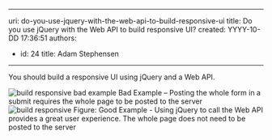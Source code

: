 

---
uri: do-you-use-jquery-with-the-web-api-to-build-responsive-ui
title: Do you use jQuery with the Web API to build responsive UI?
created: YYYY-10-DD 17:36:51
authors:
  - id: 24
    title: Adam Stephensen
---




<span class='intro'> <p>You should build a responsive UI using jQuery and a Web API.</p> </span>

<img class="ms-rteCustom-ImageArea" alt="build responsive bad example" src="/PublishingImages/build-responsive-bad.jpg" /> <span class="ms-rteCustom-FigureBad">Bad Example – Posting the whole form in a submit requires the whole page to be posted to the server</span> <img class="ms-rteCustom-ImageArea" alt="build responsive" src="/PublishingImages/build-responsive-good.jpg" /> <span class="ms-rteCustom-FigureGood">Figure&#58; Good Example - Using jQuery to call the Web API provides a great user experience. The whole page does not need to be posted to the server</span> 


